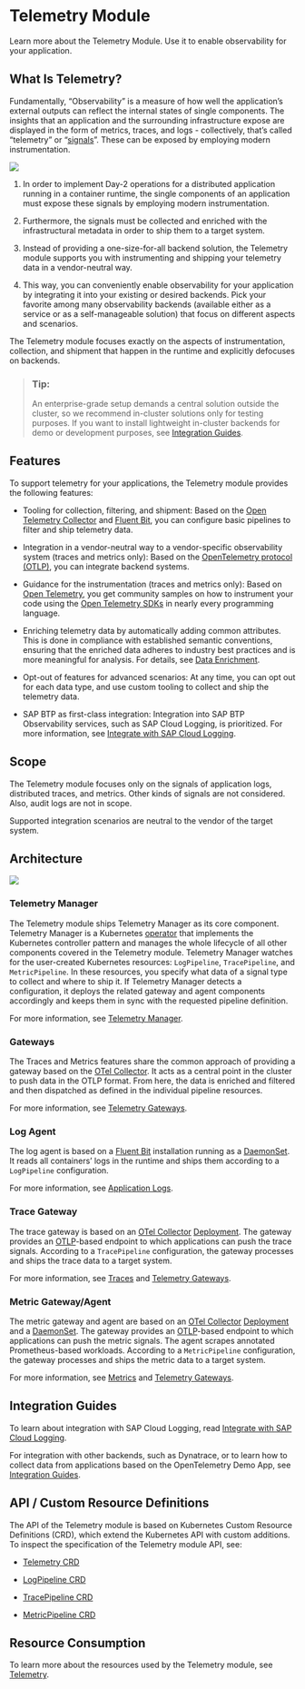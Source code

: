 <!-- loio87ec55072f394ac48d91c8c723e26e3b -->

# Telemetry Module

Learn more about the Telemetry Module. Use it to enable observability for your application.



<a name="loio87ec55072f394ac48d91c8c723e26e3b__section_telemetry_what_is"/>

## What Is Telemetry?

Fundamentally, “Observability” is a measure of how well the application’s external outputs can reflect the internal states of single components. The insights that an application and the surrounding infrastructure expose are displayed in the form of metrics, traces, and logs - collectively, that’s called “telemetry” or “[signals](https://opentelemetry.io/docs/concepts/signals/)”. These can be exposed by employing modern instrumentation.

![](images/telemetry-stages_352d704.svg)

1.  In order to implement Day-2 operations for a distributed application running in a container runtime, the single components of an application must expose these signals by employing modern instrumentation.

2.  Furthermore, the signals must be collected and enriched with the infrastructural metadata in order to ship them to a target system.

3.  Instead of providing a one-size-for-all backend solution, the Telemetry module supports you with instrumenting and shipping your telemetry data in a vendor-neutral way.

4.  This way, you can conveniently enable observability for your application by integrating it into your existing or desired backends. Pick your favorite among many observability backends \(available either as a service or as a self-manageable solution\) that focus on different aspects and scenarios.


The Telemetry module focuses exactly on the aspects of instrumentation, collection, and shipment that happen in the runtime and explicitly defocuses on backends.

> ### Tip:  
> An enterprise-grade setup demands a central solution outside the cluster, so we recommend in-cluster solutions only for testing purposes. If you want to install lightweight in-cluster backends for demo or development purposes, see [Integration Guides](telemetry-module-87ec550.md#loio87ec55072f394ac48d91c8c723e26e3b__section_telemetry_integration).



<a name="loio87ec55072f394ac48d91c8c723e26e3b__section_telemetry_features"/>

## Features

To support telemetry for your applications, the Telemetry module provides the following features:

-   Tooling for collection, filtering, and shipment: Based on the [Open Telemetry Collector](https://opentelemetry.io/docs/collector/) and [Fluent Bit](https://fluentbit.io/), you can configure basic pipelines to filter and ship telemetry data.

-   Integration in a vendor-neutral way to a vendor-specific observability system \(traces and metrics only\): Based on the [OpenTelemetry protocol \(OTLP\)](https://opentelemetry.io/docs/specs/otel/protocol/), you can integrate backend systems.

-   Guidance for the instrumentation \(traces and metrics only\): Based on [Open Telemetry](https://opentelemetry.io/), you get community samples on how to instrument your code using the [Open Telemetry SDKs](https://opentelemetry.io/docs/languages/) in nearly every programming language.

-   Enriching telemetry data by automatically adding common attributes. This is done in compliance with established semantic conventions, ensuring that the enriched data adheres to industry best practices and is more meaningful for analysis. For details, see [Data Enrichment](telemetry-gateways-61567b7.md#loio61567b79e6db41cd81de5f58ec077201__section_telemetry_data_enrichment).

-   Opt-out of features for advanced scenarios: At any time, you can opt out for each data type, and use custom tooling to collect and ship the telemetry data.

-   SAP BTP as first-class integration: Integration into SAP BTP Observability services, such as SAP Cloud Logging, is prioritized. For more information, see [Integrate with SAP Cloud Logging](integrate-with-sap-cloud-logging-eac5771.md).




<a name="loio87ec55072f394ac48d91c8c723e26e3b__section_telemetry_scope"/>

## Scope

The Telemetry module focuses only on the signals of application logs, distributed traces, and metrics. Other kinds of signals are not considered. Also, audit logs are not in scope.

Supported integration scenarios are neutral to the vendor of the target system.



<a name="loio87ec55072f394ac48d91c8c723e26e3b__section_telemetry_architecture"/>

## Architecture

![](images/Telemetry_Architecture_ff3f9de.svg)



### Telemetry Manager

The Telemetry module ships Telemetry Manager as its core component. Telemetry Manager is a Kubernetes [operator](https://kubernetes.io/docs/concepts/extend-kubernetes/operator/) that implements the Kubernetes controller pattern and manages the whole lifecycle of all other components covered in the Telemetry module. Telemetry Manager watches for the user-created Kubernetes resources: `LogPipeline`, `TracePipeline`, and `MetricPipeline`. In these resources, you specify what data of a signal type to collect and where to ship it. If Telemetry Manager detects a configuration, it deploys the related gateway and agent components accordingly and keeps them in sync with the requested pipeline definition.

For more information, see [Telemetry Manager](telemetry-manager-04d79d5.md).



### Gateways

The Traces and Metrics features share the common approach of providing a gateway based on the [OTel Collector](https://opentelemetry.io/docs/collector/). It acts as a central point in the cluster to push data in the OTLP format. From here, the data is enriched and filtered and then dispatched as defined in the individual pipeline resources.

For more information, see [Telemetry Gateways](telemetry-gateways-61567b7.md).



### Log Agent

The log agent is based on a [Fluent Bit](https://fluentbit.io/) installation running as a [DaemonSet](https://kubernetes.io/docs/concepts/workloads/controllers/daemonset/). It reads all containers’ logs in the runtime and ships them according to a `LogPipeline` configuration.

For more information, see [Application Logs](application-logs-1287132.md).



### Trace Gateway

The trace gateway is based on an [OTel Collector](https://opentelemetry.io/docs/collector/) [Deployment](https://kubernetes.io/docs/concepts/workloads/controllers/deployment/). The gateway provides an [OTLP](https://opentelemetry.io/docs/specs/otel/protocol/)-based endpoint to which applications can push the trace signals. According to a `TracePipeline` configuration, the gateway processes and ships the trace data to a target system.

For more information, see [Traces](traces-f98cda5.md) and [Telemetry Gateways](telemetry-gateways-61567b7.md).



### Metric Gateway/Agent

The metric gateway and agent are based on an [OTel Collector](https://opentelemetry.io/docs/collector/) [Deployment](https://kubernetes.io/docs/concepts/workloads/controllers/deployment/) and a [DaemonSet](https://kubernetes.io/docs/concepts/workloads/controllers/daemonset/). The gateway provides an [OTLP](https://opentelemetry.io/docs/specs/otel/protocol/)-based endpoint to which applications can push the metric signals. The agent scrapes annotated Prometheus-based workloads. According to a `MetricPipeline` configuration, the gateway processes and ships the metric data to a target system.

For more information, see [Metrics](metrics-44ac6c5.md) and [Telemetry Gateways](telemetry-gateways-61567b7.md).



<a name="loio87ec55072f394ac48d91c8c723e26e3b__section_telemetry_integration"/>

## Integration Guides

To learn about integration with SAP Cloud Logging, read [Integrate with SAP Cloud Logging](integrate-with-sap-cloud-logging-eac5771.md).

For integration with other backends, such as Dynatrace, or to learn how to collect data from applications based on the OpenTelemetry Demo App, see [Integration Guides](https://kyma-project.io/#/telemetry-manager/user/integration/README).



<a name="loio87ec55072f394ac48d91c8c723e26e3b__section_telemetry_crd"/>

## API / Custom Resource Definitions

The API of the Telemetry module is based on Kubernetes Custom Resource Definitions \(CRD\), which extend the Kubernetes API with custom additions. To inspect the specification of the Telemetry module API, see:

-   [Telemetry CRD](https://kyma-project.io/#/telemetry-manager/user/resources/01-telemetry)

-   [LogPipeline CRD](https://kyma-project.io/#/telemetry-manager/user/resources/02-logpipeline)

-   [TracePipeline CRD](https://kyma-project.io/#/telemetry-manager/user/resources/04-tracepipeline)

-   [MetricPipeline CRD](https://kyma-project.io/#/telemetry-manager/user/resources/05-metricpipeline)




<a name="loio87ec55072f394ac48d91c8c723e26e3b__section_telemetry_resource_consumption"/>

## Resource Consumption

To learn more about the resources used by the Telemetry module, see [Telemetry](../50-administration-and-ops/kyma-modules-sizing-3a92490.md#loio3a924906857b4f01969cb684ccd25309__section_telemetry).

